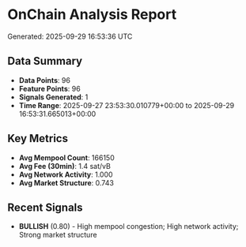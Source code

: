 # OnChain Analysis Report
Generated: 2025-09-29 16:53:36 UTC

## Data Summary
- **Data Points**: 96
- **Feature Points**: 96
- **Signals Generated**: 1
- **Time Range**: 2025-09-27 23:53:30.010779+00:00 to 2025-09-29 16:53:31.665013+00:00

## Key Metrics
- **Avg Mempool Count**: 166150
- **Avg Fee (30min)**: 1.4 sat/vB
- **Avg Network Activity**: 1.000
- **Avg Market Structure**: 0.743

## Recent Signals
- **BULLISH** (0.80) - High mempool congestion; High network activity; Strong market structure
